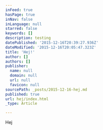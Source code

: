 ```yaml
---
inFeed: true
hasPage: true
inNav: false
inLanguage: null
starred: false
keywords: []
description: testing
datePublished: '2015-12-16T20:39:27.936Z'
dateModified: '2015-12-16T20:05:47.323Z'
title: 'Hej!'
author: []
authors: []
publisher:
  name: null
  domain: null
  url: null
  favicon: null
sourcePath: _posts/2015-12-16-hej.md
published: true
url: hej/index.html
_type: Article

---
```

Hej